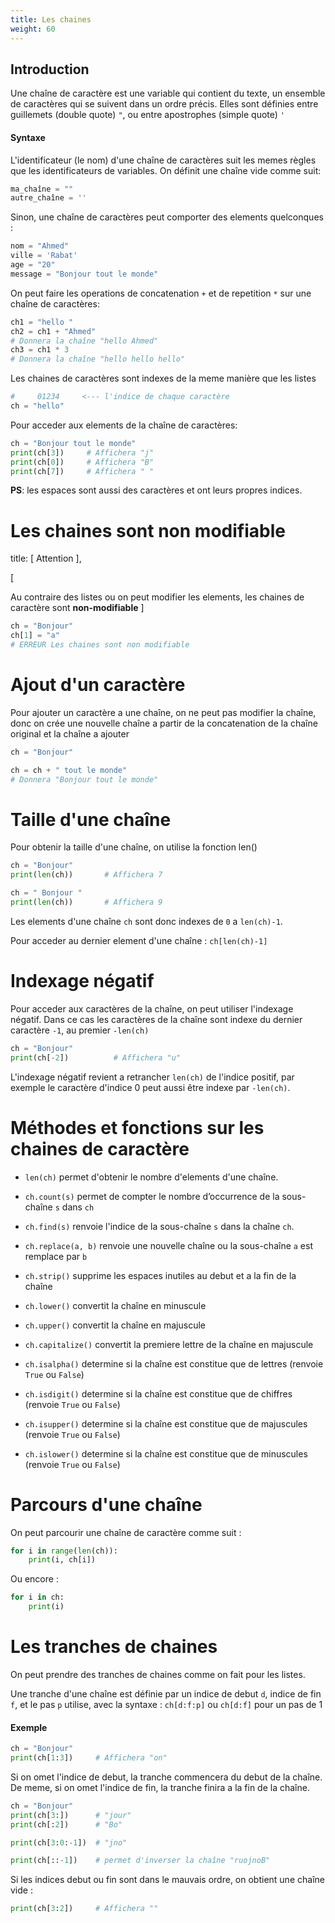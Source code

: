 ```yaml
---
title: Les chaines
weight: 60
---
```


## Introduction

Une chaîne de caractère est une variable qui contient du texte, un
ensemble de caractères qui se suivent dans un ordre précis. Elles sont
définies entre guillemets (double quote) `"`, ou entre apostrophes
(simple quote) `'`

#### Syntaxe

L'identificateur (le nom) d'une chaîne de caractères suit les memes
règles que les identificateurs de variables. On définit une chaîne vide
comme suit:

```py
ma_chaîne = ""
autre_chaîne = ''
```

Sinon, une chaîne de caractères peut comporter des elements quelconques
:

```py
nom = "Ahmed"
ville = 'Rabat'
age = "20"
message = "Bonjour tout le monde"
```

On peut faire les operations de concatenation `+` et de repetition `*`
sur une chaîne de caractères:

```py
ch1 = "hello "
ch2 = ch1 + "Ahmed"
# Donnera la chaîne "hello Ahmed"
ch3 = ch1 * 3
# Donnera la chaîne "hello hello hello"
```

Les chaines de caractères sont indexes de la meme manière que les listes

```py
#     01234     <--- l'indice de chaque caractère
ch = "hello"
```

Pour acceder aux elements de la chaîne de caractères:

```py
ch = "Bonjour tout le monde"
print(ch[3])     # Affichera "j"
print(ch[0])     # Affichera "B"
print(ch[7])     # Affichera " "
```

**PS**: les espaces sont aussi des caractères et ont leurs propres
indices.

# Les chaines sont non modifiable

title: \[ Attention \],

\[

Au contraire des listes ou on peut modifier les elements, les chaines de
caractère sont **non-modifiable** \]

```py
ch = "Bonjour"
ch[1] = "a"
# ERREUR Les chaines sont non modifiable
```

# Ajout d'un caractère

Pour ajouter un caractère a une chaîne, on ne peut pas modifier la
chaîne, donc on crée une nouvelle chaîne a partir de la concatenation de
la chaîne original et la chaîne a ajouter

```py
ch = "Bonjour"

ch = ch + " tout le monde"
# Donnera "Bonjour tout le monde"
```

# Taille d'une chaîne

Pour obtenir la taille d'une chaîne, on utilise la fonction len()

```py
ch = "Bonjour"
print(len(ch))       # Affichera 7

ch = " Bonjour "
print(len(ch))       # Affichera 9

```

Les elements d'une chaîne `ch` sont donc indexes de `0` a `len(ch)-1`.

Pour acceder au dernier element d'une chaîne : `ch[len(ch)-1]`

# Indexage négatif

Pour acceder aux caractères de la chaîne, on peut utiliser l'indexage
négatif. Dans ce cas les caractères de la chaîne sont indexe du dernier
caractère `-1`, au premier `-len(ch)`

```py
ch = "Bonjour"
print(ch[-2])          # Affichera "u"
```

L'indexage négatif revient a retrancher `len(ch)` de l'indice positif,
par exemple le caractère d'indice 0 peut aussi être indexe par
`-len(ch)`.

# Méthodes et fonctions sur les chaines de caractère

- `len(ch)` permet d'obtenir le nombre d'elements d'une chaîne.

- `ch.count(s)` permet de compter le nombre d’occurrence de la
  sous-chaîne `s` dans `ch`

- `ch.find(s)` renvoie l'indice de la sous-chaîne `s` dans la chaîne
  `ch`.

- `ch.replace(a, b)` renvoie une nouvelle chaîne ou la sous-chaîne `a`
  est remplace par `b`

- `ch.strip()` supprime les espaces inutiles au debut et a la fin de
  la chaîne

- `ch.lower()` convertit la chaîne en minuscule

- `ch.upper()` convertit la chaîne en majuscule

- `ch.capitalize()` convertit la premiere lettre de la chaîne en
  majuscule

- `ch.isalpha()` determine si la chaîne est constitue que de lettres
  (renvoie `True` ou `False`)

- `ch.isdigit()` determine si la chaîne est constitue que de chiffres
  (renvoie `True` ou `False`)

- `ch.isupper()` determine si la chaîne est constitue que de
  majuscules (renvoie `True` ou `False`)

- `ch.islower()` determine si la chaîne est constitue que de
  minuscules (renvoie `True` ou `False`)

# Parcours d'une chaîne

On peut parcourir une chaîne de caractère comme suit :

```py
for i in range(len(ch)):
    print(i, ch[i])
```

Ou encore :

```py
for i in ch:
    print(i)
```

# Les tranches de chaines

On peut prendre des tranches de chaines comme on fait pour les listes.

Une tranche d'une chaîne est définie par un indice de debut `d`, indice
de fin `f`, et le pas `p` utilise, avec la syntaxe : `ch[d:f:p]` ou
`ch[d:f]` pour un pas de 1

#### Exemple

```py
ch = "Bonjour"
print(ch[1:3])     # Affichera "on"

```

Si on omet l'indice de debut, la tranche commencera du debut de la
chaîne. De meme, si on omet l'indice de fin, la tranche finira a la fin
de la chaîne.

```py
ch = "Bonjour"
print(ch[3:])      # "jour"
print(ch[:2])      # "Bo"

print(ch[3:0:-1])  # "jno"

print(ch[::-1])    # permet d'inverser la chaîne "ruojnoB"
```

Si les indices debut ou fin sont dans le mauvais ordre, on obtient une
chaîne vide :

```py
print(ch[3:2])     # Affichera ""
```
